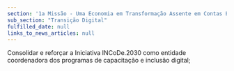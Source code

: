 ```yaml
---
section: '1a Missão - Uma Economia em Transformação Assente em Contas Equilibradas'
sub_section: "Transição Digital"
fulfilled_date: null
links_to_news_articles: null
---
```


Consolidar e reforçar a Iniciativa INCoDe.2030 como entidade coordenadora dos programas de capacitação e inclusão digital;
